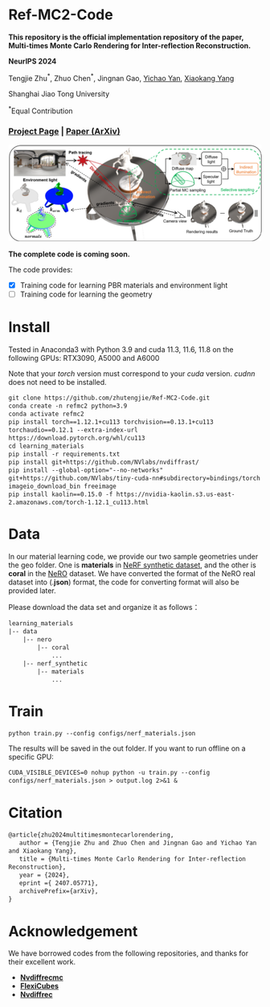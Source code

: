 # Ref-MC2-Code

**This repository is the official implementation repository of the paper, Multi-times Monte Carlo Rendering for Inter-reflection Reconstruction.**

**NeurIPS 2024**

Tengjie Zhu<sup>\*</sup>, Zhuo Chen<sup>\*</sup>, Jingnan Gao, [Yichao Yan](https://daodaofr.github.io/), [Xiaokang Yang](https://english.seiee.sjtu.edu.cn/english/detail/842_802.htm)

Shanghai Jiao Tong University

<sup>*</sup>Equal Contribution

### [Project Page](https://zhutengjie.github.io/Ref-MC2/) | [Paper (ArXiv)](https://arxiv.org/abs/2407.05771) 

![pipeline](images/pipeline.png "pipeline")

**The complete code is coming soon.**

The code provides:

- [x] Training code for learning PBR materials and environment light
- [ ] Training code for learning the geometry

# Install

Tested in Anaconda3 with Python 3.9 and cuda 11.3, 11.6, 11.8 on the following GPUs: RTX3090, A5000 and A6000

Note that your *torch* version must correspond to your *cuda* version. *cudnn* does not need to be installed.

```
git clone https://github.com/zhutengjie/Ref-MC2-Code.git
conda create -n refmc2 python=3.9
conda activate refmc2
pip install torch==1.12.1+cu113 torchvision==0.13.1+cu113 torchaudio==0.12.1 --extra-index-url https://download.pytorch.org/whl/cu113
cd learning_materials
pip install -r requirements.txt
pip install git+https://github.com/NVlabs/nvdiffrast/
pip install --global-option="--no-networks" git+https://github.com/NVlabs/tiny-cuda-nn#subdirectory=bindings/torch
imageio_download_bin freeimage
pip install kaolin==0.15.0 -f https://nvidia-kaolin.s3.us-east-2.amazonaws.com/torch-1.12.1_cu113.html
```

# Data


In our material learning code, we provide our two sample geometries under the geo folder. One is **materials** in [NeRF synthetic dataset](https://drive.google.com/uc?export=download&id=18JxhpWD-4ZmuFKLzKlAw-w5PpzZxXOcG), and the other is **coral** in the [NeRO](https://github.com/liuyuan-pal/NeRO?tab=readme-ov-file) dataset. We have converted the format of the NeRO real dataset into (.**json**) format, the code for converting format will also be provided later.


Please download the data set and organize it as follows：
```
learning_materials
|-- data
    |-- nero
        |-- coral 
            ...
    |-- nerf_synthetic
        |-- materials
            ...
```

# Train

```
python train.py --config configs/nerf_materials.json
```

The results will be saved in the out folder.
If you want to run offline on a specific GPU:
```
CUDA_VISIBLE_DEVICES=0 nohup python -u train.py --config configs/nerf_materials.json > output.log 2>&1 &
```
# Citation

```
@article{zhu2024multitimesmontecarlorendering,
   author = {Tengjie Zhu and Zhuo Chen and Jingnan Gao and Yichao Yan and Xiaokang Yang},
   title = {Multi-times Monte Carlo Rendering for Inter-reflection Reconstruction},
   year = {2024},
   eprint ={ 2407.05771},
   archivePrefix={arXiv},
}
```

# Acknowledgement

We have borrowed codes from the following repositories, and thanks for their excellent work.

+ **[Nvdiffrecmc](https://github.com/NVlabs/nvdiffrecmc)**
+ **[FlexiCubes](https://github.com/nv-tlabs/FlexiCubes)**
+ **[Nvdiffrec](https://github.com/NVlabs/nvdiffrec)**
